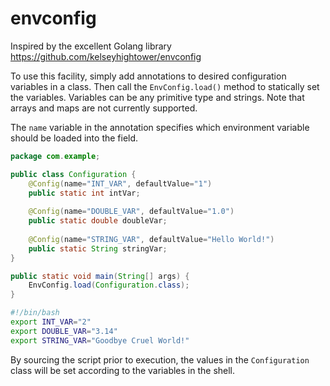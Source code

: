 # envconfig
Inspired by the excellent Golang library https://github.com/kelseyhightower/envconfig

To use this facility, simply add annotations to desired configuration variables
in a class. Then call the ```EnvConfig.load()``` method to statically set the
variables. Variables can be any primitive type and strings. Note that arrays
and maps are not currently supported.

The ```name``` variable in the annotation specifies which environment variable
should be loaded into the field.

```Java
package com.example;

public class Configuration {
    @Config(name="INT_VAR", defaultValue="1")
    public static int intVar;
    
    @Config(name="DOUBLE_VAR", defaultValue="1.0")
    public static double doubleVar;
    
    @Config(name="STRING_VAR", defaultValue="Hello World!")
    public static String stringVar;
}

public static void main(String[] args) {
    EnvConfig.load(Configuration.class);
}
```

```Bash
#!/bin/bash
export INT_VAR="2"
export DOUBLE_VAR="3.14"
export STRING_VAR="Goodbye Cruel World!"
```

By sourcing the script prior to execution, the values in the ```Configuration```
class will be set according to the variables in the shell.
